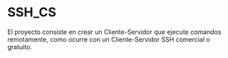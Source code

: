 # SSH_CS
El proyecto consiste en crear un Cliente-Servidor que ejecute comandos remotamente, como ocurre con un Cliente-Servidor SSH comercial o gratuito. 
